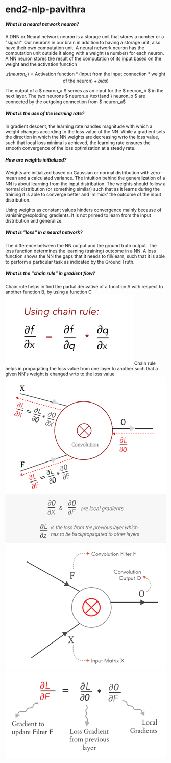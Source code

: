# end2-nlp-pavithra


##### What is a neural network neuron?

A DNN or Neural network neuron is a storage unit that stores a number or a "signal". Our neurons in our brain in addition to having a storage unit, also have their own computation unit. A neural network neuron has the computation unit outside it along with a weight (a number) for each neuron. A NN neuron stores the result of the computation of its input based on the weight and the activation function

$$ z (neuron_a) =  \text{Activation function} * (\text {input from the input connection} * \text{weight of the neuron}) + bias)$$

The output of a $ neuron_a $ serves as an input for the $ neuron_b $ in the next layer. The two neurons $ neuron_a \text{and } neuron_b $ are connected by the outgoing connection from $ neuron_a$


##### What is the use of the learning rate?

In gradient descent, the learning rate handles magnitude with which a weight changes according to the loss value of the NN. While a gradient sets the direction in which the NN weights are decreasing wrto the loss value, such that local loss minima is achieved, the learning rate ensures the smooth convergence of the loss optimization at a steady rate.

##### How are weights initialized?

Weights are initialized based on Gaussian or normal distribution with zero-mean and a calculated variance. The intuition behind the generalization of a NN is about learning from the input distribution. The weights should follow a normal distribution (or something similar) such that as it learns during the training it is able to converge better and 'mimick' the outcome of the input distribution. 

Using weights as constant values hinders convergence mainly because of vanishing/exploding gradients. It is not primed to learn from the input distribution and generalize.

##### What is "loss" in a neural network?

The difference between the NN output and the ground truth output. The loss function determines the learning (training) outcome in a NN. A loss function shows the NN the gaps that it needs to fill/learn, such that it is able to perform a particular task as indicated by the Ground Truth.

##### What is the "chain rule" in gradient flow?

Chain rule helps in find the partial derivative of a function A  with respect to another function B, by using a function C
![Image](./images/chain-rule-1.png)
Chain rule helps in propagating the loss value from one layer to another such that a given NN's weight is changed wrto to the loss value
![image](./images/propagation.png)
![image](./images/propagation-gif.gif)
![image](./images/propagation-2.png)
